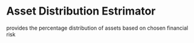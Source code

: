 # Asset Distribution Estrimator
provides the percentage distribution of assets based on chosen financial risk
